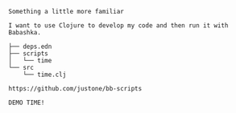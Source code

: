 

    Something a little more familiar

    I want to use Clojure to develop my code and then run it with Babashka.

    ├── deps.edn
    ├── scripts
    │   └── time
    └── src
        └── time.clj

    https://github.com/justone/bb-scripts

    DEMO TIME!
